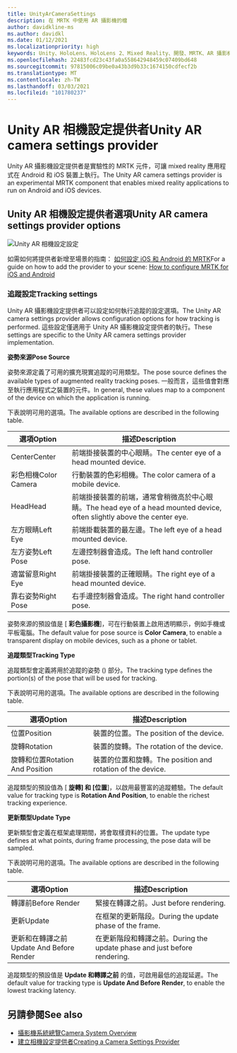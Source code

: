 ```yaml
---
title: UnityArCameraSettings
description: 在 MRTK 中使用 AR 攝影機的檔
author: davidkline-ms
ms.author: davidkl
ms.date: 01/12/2021
ms.localizationpriority: high
keywords: Unity、HoloLens、HoloLens 2、Mixed Reality、開發、MRTK、AR 攝影機、
ms.openlocfilehash: 22483fcd23c43fa0a558642948459c07409bd648
ms.sourcegitcommit: 97815006c09be0a43b3d9b33c1674150cdfecf2b
ms.translationtype: MT
ms.contentlocale: zh-TW
ms.lasthandoff: 03/03/2021
ms.locfileid: "101780237"
---
```

# <a name="unity-ar-camera-settings-provider"></a><span data-ttu-id="335ae-104">Unity AR 相機設定提供者</span><span class="sxs-lookup"><span data-stu-id="335ae-104">Unity AR camera settings provider</span></span>

<span data-ttu-id="335ae-105">Unity AR 攝影機設定提供者是實驗性的 MRTK 元件，可讓 mixed reality 應用程式在 Android 和 iOS 裝置上執行。</span><span class="sxs-lookup"><span data-stu-id="335ae-105">The Unity AR camera settings provider is an experimental MRTK component that enables mixed reality applications to run on Android and iOS devices.</span></span>

## <a name="unity-ar-camera-settings-provider-options"></a><span data-ttu-id="335ae-106">Unity AR 相機設定提供者選項</span><span class="sxs-lookup"><span data-stu-id="335ae-106">Unity AR camera settings provider options</span></span>

![Unity AR 相機設定設定](../Images/CameraSystem/UnityArSettingsConfiguration.png)

<span data-ttu-id="335ae-108">如需如何將提供者新增至場景的指南： [如何設定 iOS 和 Android 的 MRTK](../CrossPlatform/UsingARFoundation.md)</span><span class="sxs-lookup"><span data-stu-id="335ae-108">For a guide on how to add the provider to your scene: [How to configure MRTK for iOS and Android](../CrossPlatform/UsingARFoundation.md)</span></span>

### <a name="tracking-settings"></a><span data-ttu-id="335ae-109">追蹤設定</span><span class="sxs-lookup"><span data-stu-id="335ae-109">Tracking settings</span></span>

<span data-ttu-id="335ae-110">Unity AR 攝影機設定提供者可以設定如何執行追蹤的設定選項。</span><span class="sxs-lookup"><span data-stu-id="335ae-110">The Unity AR camera settings provider allows configuration options for how tracking is performed.</span></span> <span data-ttu-id="335ae-111">這些設定僅適用于 Unity AR 攝影機設定提供者的執行。</span><span class="sxs-lookup"><span data-stu-id="335ae-111">These settings are specific to the Unity AR camera settings provider implementation.</span></span>

<span data-ttu-id="335ae-112">**姿勢來源**</span><span class="sxs-lookup"><span data-stu-id="335ae-112">**Pose Source**</span></span>

<span data-ttu-id="335ae-113">姿勢來源定義了可用的擴充現實追蹤的可用類型。</span><span class="sxs-lookup"><span data-stu-id="335ae-113">The pose source defines the available types of augmented reality tracking poses.</span></span> <span data-ttu-id="335ae-114">一般而言，這些值會對應至執行應用程式之裝置的元件。</span><span class="sxs-lookup"><span data-stu-id="335ae-114">In general, these values map to a component of the device on which the application is running.</span></span>

<span data-ttu-id="335ae-115">下表說明可用的選項。</span><span class="sxs-lookup"><span data-stu-id="335ae-115">The available options are described in the following table.</span></span>

| <span data-ttu-id="335ae-116">選項</span><span class="sxs-lookup"><span data-stu-id="335ae-116">Option</span></span> | <span data-ttu-id="335ae-117">描述</span><span class="sxs-lookup"><span data-stu-id="335ae-117">Description</span></span> |
| --- | --- |
| <span data-ttu-id="335ae-118">Center</span><span class="sxs-lookup"><span data-stu-id="335ae-118">Center</span></span> | <span data-ttu-id="335ae-119">前端掛接裝置的中心眼睛。</span><span class="sxs-lookup"><span data-stu-id="335ae-119">The center eye of a head mounted device.</span></span> |
| <span data-ttu-id="335ae-120">彩色相機</span><span class="sxs-lookup"><span data-stu-id="335ae-120">Color Camera</span></span> | <span data-ttu-id="335ae-121">行動裝置的色彩相機。</span><span class="sxs-lookup"><span data-stu-id="335ae-121">The color camera of a mobile device.</span></span> |
| <span data-ttu-id="335ae-122">Head</span><span class="sxs-lookup"><span data-stu-id="335ae-122">Head</span></span> | <span data-ttu-id="335ae-123">前端掛接裝置的前端，通常會稍微高於中心眼睛。</span><span class="sxs-lookup"><span data-stu-id="335ae-123">The head eye of a head mounted device, often slightly above the center eye.</span></span> |
| <span data-ttu-id="335ae-124">左方眼睛</span><span class="sxs-lookup"><span data-stu-id="335ae-124">Left Eye</span></span> | <span data-ttu-id="335ae-125">前端掛載裝置的最左邊。</span><span class="sxs-lookup"><span data-stu-id="335ae-125">The left eye of a head mounted device.</span></span> |
| <span data-ttu-id="335ae-126">左方姿勢</span><span class="sxs-lookup"><span data-stu-id="335ae-126">Left Pose</span></span> | <span data-ttu-id="335ae-127">左邊控制器會造成。</span><span class="sxs-lookup"><span data-stu-id="335ae-127">The left hand controller pose.</span></span> |
| <span data-ttu-id="335ae-128">適當留意</span><span class="sxs-lookup"><span data-stu-id="335ae-128">Right Eye</span></span> | <span data-ttu-id="335ae-129">前端掛接裝置的正確眼睛。</span><span class="sxs-lookup"><span data-stu-id="335ae-129">The right eye of a head mounted device.</span></span> |
| <span data-ttu-id="335ae-130">靠右姿勢</span><span class="sxs-lookup"><span data-stu-id="335ae-130">Right Pose</span></span> | <span data-ttu-id="335ae-131">右手邊控制器會造成。</span><span class="sxs-lookup"><span data-stu-id="335ae-131">The right hand controller pose.</span></span> |

<span data-ttu-id="335ae-132">姿勢來源的預設值是 [ **彩色攝影機**]，可在行動裝置上啟用透明顯示，例如手機或平板電腦。</span><span class="sxs-lookup"><span data-stu-id="335ae-132">The default value for pose source is **Color Camera**, to enable a transparent display on mobile devices, such as a phone or tablet.</span></span>

<span data-ttu-id="335ae-133">**追蹤類型**</span><span class="sxs-lookup"><span data-stu-id="335ae-133">**Tracking Type**</span></span>

<span data-ttu-id="335ae-134">追蹤類型會定義將用於追蹤的姿勢 () 部分。</span><span class="sxs-lookup"><span data-stu-id="335ae-134">The tracking type defines the portion(s) of the pose that will be used for tracking.</span></span>

<span data-ttu-id="335ae-135">下表說明可用的選項。</span><span class="sxs-lookup"><span data-stu-id="335ae-135">The available options are described in the following table.</span></span>

| <span data-ttu-id="335ae-136">選項</span><span class="sxs-lookup"><span data-stu-id="335ae-136">Option</span></span> | <span data-ttu-id="335ae-137">描述</span><span class="sxs-lookup"><span data-stu-id="335ae-137">Description</span></span> |
| --- | --- |
| <span data-ttu-id="335ae-138">位置</span><span class="sxs-lookup"><span data-stu-id="335ae-138">Position</span></span> | <span data-ttu-id="335ae-139">裝置的位置。</span><span class="sxs-lookup"><span data-stu-id="335ae-139">The position of the device.</span></span> |
| <span data-ttu-id="335ae-140">旋轉</span><span class="sxs-lookup"><span data-stu-id="335ae-140">Rotation</span></span> | <span data-ttu-id="335ae-141">裝置的旋轉。</span><span class="sxs-lookup"><span data-stu-id="335ae-141">The rotation of the device.</span></span> |
| <span data-ttu-id="335ae-142">旋轉和位置</span><span class="sxs-lookup"><span data-stu-id="335ae-142">Rotation And Position</span></span> | <span data-ttu-id="335ae-143">裝置的位置和旋轉。</span><span class="sxs-lookup"><span data-stu-id="335ae-143">The position and rotation of the device.</span></span> |

<span data-ttu-id="335ae-144">追蹤類型的預設值為 [ **旋轉] 和 [位置**]，以啟用最豐富的追蹤體驗。</span><span class="sxs-lookup"><span data-stu-id="335ae-144">The default value for tracking type is **Rotation And Position**, to enable the richest tracking experience.</span></span>

<span data-ttu-id="335ae-145">**更新類型**</span><span class="sxs-lookup"><span data-stu-id="335ae-145">**Update Type**</span></span>

<span data-ttu-id="335ae-146">更新類型會定義在框架處理期間，將會取樣資料的位置。</span><span class="sxs-lookup"><span data-stu-id="335ae-146">The update type defines at what points, during frame processing, the pose data will be sampled.</span></span>

<span data-ttu-id="335ae-147">下表說明可用的選項。</span><span class="sxs-lookup"><span data-stu-id="335ae-147">The available options are described in the following table.</span></span>

| <span data-ttu-id="335ae-148">選項</span><span class="sxs-lookup"><span data-stu-id="335ae-148">Option</span></span> | <span data-ttu-id="335ae-149">描述</span><span class="sxs-lookup"><span data-stu-id="335ae-149">Description</span></span> |
| --- | --- |
| <span data-ttu-id="335ae-150">轉譯前</span><span class="sxs-lookup"><span data-stu-id="335ae-150">Before Render</span></span> | <span data-ttu-id="335ae-151">緊接在轉譯之前。</span><span class="sxs-lookup"><span data-stu-id="335ae-151">Just before rendering.</span></span> |
| <span data-ttu-id="335ae-152">更新</span><span class="sxs-lookup"><span data-stu-id="335ae-152">Update</span></span> | <span data-ttu-id="335ae-153">在框架的更新階段。</span><span class="sxs-lookup"><span data-stu-id="335ae-153">During the update phase of the frame.</span></span> |
| <span data-ttu-id="335ae-154">更新和在轉譯之前</span><span class="sxs-lookup"><span data-stu-id="335ae-154">Update And Before Render</span></span> | <span data-ttu-id="335ae-155">在更新階段和轉譯之前。</span><span class="sxs-lookup"><span data-stu-id="335ae-155">During the update phase and just before rendering.</span></span> |

<span data-ttu-id="335ae-156">追蹤類型的預設值是 **Update 和轉譯之前** 的值，可啟用最低的追蹤延遲。</span><span class="sxs-lookup"><span data-stu-id="335ae-156">The default value for tracking type is **Update And Before Render**, to enable the lowest tracking latency.</span></span>

## <a name="see-also"></a><span data-ttu-id="335ae-157">另請參閱</span><span class="sxs-lookup"><span data-stu-id="335ae-157">See also</span></span>

- [<span data-ttu-id="335ae-158">攝影機系統總覽</span><span class="sxs-lookup"><span data-stu-id="335ae-158">Camera System Overview</span></span>](CameraSystemOverview.md)
- [<span data-ttu-id="335ae-159">建立相機設定提供者</span><span class="sxs-lookup"><span data-stu-id="335ae-159">Creating a Camera Settings Provider</span></span>](CreateSettingsProvider.md)
